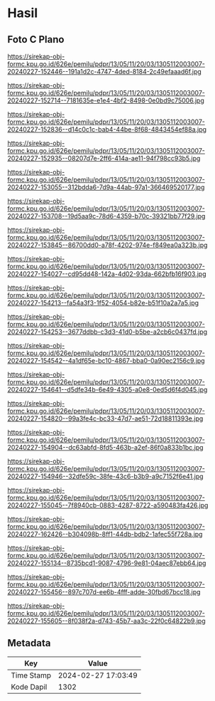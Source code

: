 # Hasil

## Foto C Plano

https://sirekap-obj-formc.kpu.go.id/626e/pemilu/pdpr/13/05/11/20/03/1305112003007-20240227-152446--191a1d2c-4747-4ded-8184-2c49efaaad6f.jpg

https://sirekap-obj-formc.kpu.go.id/626e/pemilu/pdpr/13/05/11/20/03/1305112003007-20240227-152714--7181635e-e1e4-4bf2-8498-0e0bd9c75006.jpg

https://sirekap-obj-formc.kpu.go.id/626e/pemilu/pdpr/13/05/11/20/03/1305112003007-20240227-152836--d14c0c1c-bab4-44be-8f68-4843454ef88a.jpg

https://sirekap-obj-formc.kpu.go.id/626e/pemilu/pdpr/13/05/11/20/03/1305112003007-20240227-152935--08207d7e-2ff6-414a-ae11-94f798cc93b5.jpg

https://sirekap-obj-formc.kpu.go.id/626e/pemilu/pdpr/13/05/11/20/03/1305112003007-20240227-153055--312bdda6-7d9a-44ab-97a1-366469520177.jpg

https://sirekap-obj-formc.kpu.go.id/626e/pemilu/pdpr/13/05/11/20/03/1305112003007-20240227-153708--19d5aa9c-78d6-4359-b70c-39321bb77f29.jpg

https://sirekap-obj-formc.kpu.go.id/626e/pemilu/pdpr/13/05/11/20/03/1305112003007-20240227-153845--86700dd0-a78f-4202-974e-f849ea0a323b.jpg

https://sirekap-obj-formc.kpu.go.id/626e/pemilu/pdpr/13/05/11/20/03/1305112003007-20240227-154027--cd95dd48-142a-4d02-93da-662bfb16f903.jpg

https://sirekap-obj-formc.kpu.go.id/626e/pemilu/pdpr/13/05/11/20/03/1305112003007-20240227-154213--fa54a3f3-1f52-4054-b82e-b51f10a2a7a5.jpg

https://sirekap-obj-formc.kpu.go.id/626e/pemilu/pdpr/13/05/11/20/03/1305112003007-20240227-154253--3677ddbb-c3d3-41d0-b5be-a2cb6c0437fd.jpg

https://sirekap-obj-formc.kpu.go.id/626e/pemilu/pdpr/13/05/11/20/03/1305112003007-20240227-154542--4a1df65e-bc10-4867-bba0-0a90ec2156c9.jpg

https://sirekap-obj-formc.kpu.go.id/626e/pemilu/pdpr/13/05/11/20/03/1305112003007-20240227-154641--d5dfe34b-6e49-4305-a0e8-0ed5d6f4d045.jpg

https://sirekap-obj-formc.kpu.go.id/626e/pemilu/pdpr/13/05/11/20/03/1305112003007-20240227-154820--99a3fe4c-bc33-47d7-ae51-72d18811393e.jpg

https://sirekap-obj-formc.kpu.go.id/626e/pemilu/pdpr/13/05/11/20/03/1305112003007-20240227-154904--dc63abfd-8fd5-463b-a2ef-86f0a833b1bc.jpg

https://sirekap-obj-formc.kpu.go.id/626e/pemilu/pdpr/13/05/11/20/03/1305112003007-20240227-154946--32dfe59c-38fe-43c6-b3b9-a9c7152f6e41.jpg

https://sirekap-obj-formc.kpu.go.id/626e/pemilu/pdpr/13/05/11/20/03/1305112003007-20240227-155045--7f8940cb-0883-4287-8722-a590483fa426.jpg

https://sirekap-obj-formc.kpu.go.id/626e/pemilu/pdpr/13/05/11/20/03/1305112003007-20240227-162426--b304098b-8ff1-44db-bdb2-1afec55f728a.jpg

https://sirekap-obj-formc.kpu.go.id/626e/pemilu/pdpr/13/05/11/20/03/1305112003007-20240227-155134--8735bcd1-9087-4796-9e81-04aec87ebb64.jpg

https://sirekap-obj-formc.kpu.go.id/626e/pemilu/pdpr/13/05/11/20/03/1305112003007-20240227-155456--897c707d-ee6b-4fff-adde-30fbd67bcc18.jpg

https://sirekap-obj-formc.kpu.go.id/626e/pemilu/pdpr/13/05/11/20/03/1305112003007-20240227-155605--8f038f2a-d743-45b7-aa3c-22f0c64822b9.jpg


## Metadata

| Key        | Value               |
| ---------- | ------------------- |
| Time Stamp | 2024-02-27 17:03:49 |
| Kode Dapil | 1302                |



